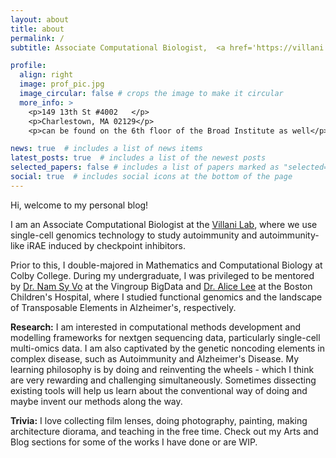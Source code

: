 ```yaml
---
layout: about
title: about
permalink: /
subtitle: Associate Computational Biologist,  <a href='https://villani.mgh.harvard.edu/team/'> Mass General Hospital @Harvard Medical School</a>.

profile:
  align: right
  image: prof_pic.jpg
  image_circular: false # crops the image to make it circular
  more_info: >
    <p>149 13th St #4002   </p>
    <p>Charlestown, MA 02129</p>
    <p>can be found on the 6th floor of the Broad Institute as well</p>

news: true  # includes a list of news items
latest_posts: true  # includes a list of the newest posts
selected_papers: false # includes a list of papers marked as "selected={true}"
social: true  # includes social icons at the bottom of the page
---
```


Hi, welcome to my personal blog!


I am  an Associate Computational Biologist at the [Villani Lab](https://villani.mgh.harvard.edu/), where we use single-cell genomics technology to study autoimmunity and autoimmunity-like iRAE induced by checkpoint inhibitors.

Prior to this, I double-majored in Mathematics and Computational Biology at Colby College. During my undergraduate, I was  privileged to be mentored by [Dr. Nam Sy Vo](https://vingen.vinbigdata.org/en/teams/vo-sy-nam/) at the Vingroup BigData and [Dr. Alice Lee](https://compgen.hms.harvard.edu/)   at the Boston Children's Hospital, where I studied functional genomics and the landscape of Transposable Elements in Alzheimer's, respectively. 

**Research:** I am interested in computational methods development and modelling frameworks for nextgen sequencing data, particularly single-cell multi-omics data. I am also captivated by the genetic noncoding elements in complex disease, such as Autoimmunity and Alzheimer's Disease. My learning philosophy is by doing and reinventing the wheels - which I think are very rewarding and challenging simultaneously. Sometimes dissecting existing tools will help us learn about the conventional way of doing and maybe invent our  methods along the way.  

**Trivia:** I love collecting film lenses, doing photography, painting, making architecture diorama, and teaching in the free time. Check out my Arts and Blog sections for some of the works I have done or are WIP.  